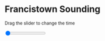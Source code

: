 <h1>Francistown Sounding</h1>
<p>Drag the slider to change the time</p>

<div class="slidecontainer">
<input oninput='setImage(this)' class="slider" type="range" min="0" max="7" value="0" step="1" />
<img id='img'/>
</div>

<script>
var img = document.getElementById('img');
var img_array = ['/assets/images/skwt/skd_francistown_wrfout_d01_2020-08-02_12:00:00.png',
'/assets/images/skwt/skd_francistown_wrfout_d01_2020-08-02_18:00:00.png',
'/assets/images/skwt/skd_francistown_wrfout_d01_2020-08-03_00:00:00.png',
'/assets/images/skwt/skd_francistown_wrfout_d01_2020-08-03_06:00:00.png',
'/assets/images/skwt/skd_francistown_wrfout_d01_2020-08-03_12:00:00.png',
'/assets/images/skwt/skd_francistown_wrfout_d01_2020-08-03_18:00:00.png',
'/assets/images/skwt/skd_francistown_wrfout_d01_2020-08-04_00:00:00.png',];
function setImage(obj)
{
        var value = obj.value;
        img.src = img_array[value];

}
</script>
